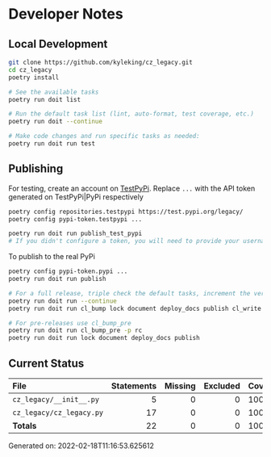 # Developer Notes

## Local Development

```sh
git clone https://github.com/kyleking/cz_legacy.git
cd cz_legacy
poetry install

# See the available tasks
poetry run doit list

# Run the default task list (lint, auto-format, test coverage, etc.)
poetry run doit --continue

# Make code changes and run specific tasks as needed:
poetry run doit run test
```

## Publishing

For testing, create an account on [TestPyPi](https://test.pypi.org/legacy/). Replace `...` with the API token generated on TestPyPi|PyPi respectively

```sh
poetry config repositories.testpypi https://test.pypi.org/legacy/
poetry config pypi-token.testpypi ...

poetry run doit run publish_test_pypi
# If you didn't configure a token, you will need to provide your username and password to publish
```

To publish to the real PyPi

```sh
poetry config pypi-token.pypi ...
poetry run doit run publish

# For a full release, triple check the default tasks, increment the version, rebuild documentation (twice), and publish!
poetry run doit run --continue
poetry run doit run cl_bump lock document deploy_docs publish cl_write document deploy_docs

# For pre-releases use cl_bump_pre
poetry run doit run cl_bump_pre -p rc
poetry run doit run lock document deploy_docs publish
```

## Current Status

<!-- {cts} COVERAGE -->
| File                     |   Statements |   Missing |   Excluded | Coverage   |
|:-------------------------|-------------:|----------:|-----------:|:-----------|
| `cz_legacy/__init__.py`  |            5 |         0 |          0 | 100.0%     |
| `cz_legacy/cz_legacy.py` |           17 |         0 |          0 | 100.0%     |
| **Totals**               |           22 |         0 |          0 | 100.0%     |

Generated on: 2022-02-18T11:16:53.625612
<!-- {cte} -->
